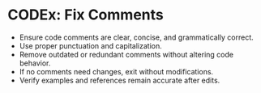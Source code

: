 # CODEx: Fix Comments

- Ensure code comments are clear, concise, and grammatically correct.
- Use proper punctuation and capitalization.
- Remove outdated or redundant comments without altering code behavior.
- If no comments need changes, exit without modifications.
- Verify examples and references remain accurate after edits.
